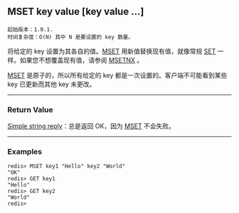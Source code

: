 ## MSET key value [key value ...]

    起始版本：1.0.1.
    时间复杂度：O(N) 其中 N 是要设置的 key 数量。

将给定的 key 设置为其各自的值。[MSET](MSET.md) 用新值替换现有值，就像常规 [SET](SET.md) 一样。如果您不想覆盖现有值，请参阅 [MSETNX](MSETNX.md) 。

[MSET](MSET.md) 是原子的，所以所有给定的 key 都是一次设置的。客户端不可能看到某些 key 已更新而其他 key 未更改。

---

### Return Value

[Simple string reply](../topics/protocol.md#resp-simple-strings)：总是返回 OK，因为 [MSET](MSET.md) 不会失败。

---

### Examples

```
redis> MSET key1 "Hello" key2 "World"
"OK"
redis> GET key1
"Hello"
redis> GET key2
"World"
redis> 
```